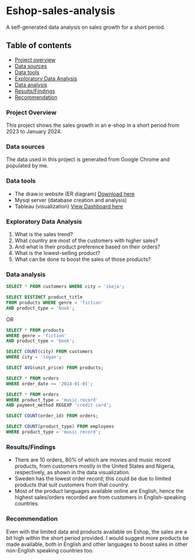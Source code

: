 # Eshop-sales-analysis
A self-generated data analysis on sales growth for a short period.

## Table of contents
- [Project overview](project_overview)
- [Data sources](data_sources)
- [Data tools](data_tools)
- [Exploratory Data Analysis](exploratory_data_analysis)
- [Data analysis](data_analysis)
- [Results/Findings](results/findings)
- [Recommendation](recommendation)
  
### Project Overview
This project shows the sales growth in an e-shop in a short period from 2023 to January 2024.

### Data sources
The data used in this project is generated from Google Chrome and populated by me.

### Data tools
- The draw.io website (ER diagram) [Download here](https://drive.google.com/file/d/1_A1TkGtFWzyUJVVAotHUlMkkG5OyDxtS/view?usp=sharing)
- Mysql server (database creation and analysis)
- Tableau (visualization) [View Dashboard here](https://public.tableau.com/views/AnEshopsalesanalysis-SmallData/Dashboard1?:language=en-US&publish=yes&:display_count=n&:origin=viz_share_link)
  
### Exploratory Data Analysis
1.	What is the sales trend?
2.	What country are most of the customers with higher sales?
3.	And what is their product preference based on their orders?
4.	What is the lowest-selling product?
5.	What can be done to boost the sales of those products?
   
### Data analysis
```sql
SELECT * FROM customers WHERE city = 'ikeja';
```
```sql
SELECT DISTINCT product_title 
FROM products WHERE genre = 'fiction' 
AND product_type = 'book';
```
OR
```sql
SELECT * FROM products 
WHERE genre = 'fiction' 
AND product_type = 'book'; 
```
```sql
SELECT COUNT(city) FROM customers 
WHERE city = 'logan';
```
```sql
SELECT AVG(unit_price) FROM products;
```
```sql
SELECT * FROM orders 
WHERE order_date >= '2024-01-01';
```
```sql
SELECT * FROM orders
WHERE product_type = 'music record'
AND payment_method REGEXP 'credit card';
```
```sql
SELECT COUNT(order_id) FROM orders;
```
```sql
SELECT COUNT(product_type) FROM employees
WHERE product_type = 'music record';
```
### Results/Findings
- There are 10 orders, 80% of which are movies and music record products, from customers mostly in the United States and Nigeria, respectively, as shown in the data visualization. 
- Sweden has the lowest order record; this could be due to limited products that suit customers from that country.
- Most of the product languages available online are English, hence the highest sales/orders recorded are from customers in English-speaking countries. 

### Recommendation
Even with the limited data and products available on Eshop, the sales are a bit high within the short period provided. I would suggest more products be made available, both in English and other languages to boost sales in other non-English speaking countries too.





